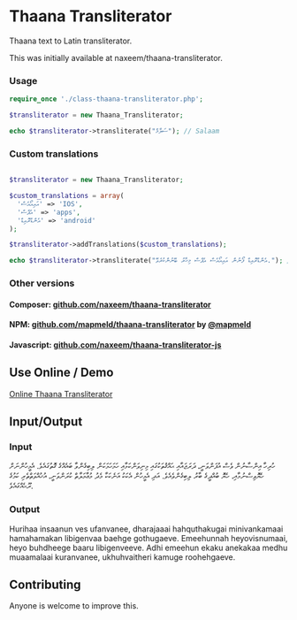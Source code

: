 # Thaana Transliterator

Thaana text to Latin transliterator.

This was initially available at naxeem/thaana-transliterator.

### Usage

```php
require_once './class-thaana-transliterator.php';

$transliterator = new Thaana_Transliterator;

echo $transliterator->transliterate("ސަލާމް"); // Salaam

```

### Custom translations

```php

$transliterator = new Thaana_Transliterator;

$custom_translations = array(
  'އައިއޯއެސް' => 'IOS',
  'އެޕްސް' => 'apps',
  'އެންޑްރޮއިޑް' => 'android'
);

$transliterator->addTranslations($custom_translations);

echo $transliterator->transliterate("އެންޑްރޮއިޑް ފޯނުން އައިއޯއެސް އެޕްސް މިހާރު ބޭނުންކުރެވޭ."); // Android foanun ios apps mihaaru beynunkurevey.

```

### Other versions

#### Composer: [github.com/naxeem/thaana-transliterator](https://github.com/naxeem/thaana-transliterator)

#### NPM: [github.com/mapmeld/thaana-transliterator](https://github.com/mapmeld/thaana-transliterator) by [@mapmeld](https://github.com/mapmeld)

#### Javascript: [github.com/naxeem/thaana-transliterator-js](https://github.com/naxeem/thaana-transliterator-js)

## Use Online / Demo

[Online Thaana Transliterator](https://www.naxeem.com/lab/thaana-transliterator/)

## Input/Output

### Input

ހުރިހާ އިންސާނުން ވެސް އުފަންވަނީ، ދަރަޖައާއި ޙައްޤުތަކުގައި މިނިވަންކަމާއި ހަމަހަމަކަން ލިބިގެންވާ ބައެއްގެ ގޮތުގައެވެ. އެމީހުންނަށް ހެޔޮވިސްނުމާއި، ހެޔޮ ބުއްދީގެ ބާރު ލިބިގެންވެއެވެ. އަދި އެމީހުން އެކަކު އަނެކަކާ މެދު މުޢާމަލާތް ކުރަންވަނީ، އުޚުއްވަތްތެރި ކަމުގެ ރޫޙެއްގައެވެ.

### Output

Hurihaa insaanun ves ufanvanee, dharajaaai hahquthakugai minivankamaai hamahamakan libigenvaa baehge gothugaeve. Emeehunnah heyovisnumaai, heyo buhdheege baaru libigenveeve. Adhi emeehun ekaku anekakaa medhu muaamalaai kuranvanee, ukhuhvaitheri kamuge roohehgaeve.

## Contributing

Anyone is welcome to improve this.